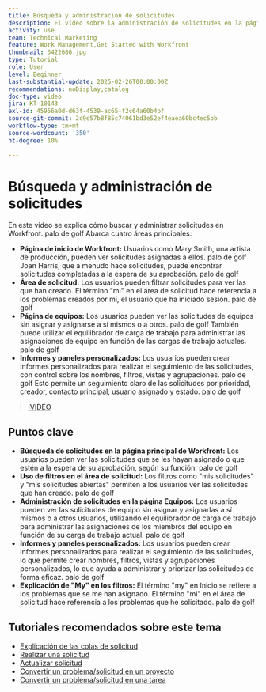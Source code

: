 ```yaml
---
title: Búsqueda y administración de solicitudes
description: El vídeo sobre la administración de solicitudes en la página principal de Workfront muestra cómo utilizar filtros, administrar asignaciones de equipo, crear informes y paneles personalizados, y aclarar el significado de "mi" en diferentes contextos para una administración eficaz de solicitudes.
activity: use
team: Technical Marketing
feature: Work Management,Get Started with Workfront
thumbnail: 3422686.jpg
type: Tutorial
role: User
level: Beginner
last-substantial-update: 2025-02-26T00:00:00Z
recommendations: noDisplay,catalog
doc-type: video
jira: KT-10143
exl-id: 45956a0d-d63f-4539-ac65-f2c64a60b4bf
source-git-commit: 2c9e57b8f85c74061bd3e52ef4eaea60bc4ec5bb
workflow-type: tm+mt
source-wordcount: '350'
ht-degree: 10%

---
```


# Búsqueda y administración de solicitudes

En este vídeo se explica cómo buscar y administrar solicitudes en Workfront. palo de golf Abarca cuatro áreas principales:

* **Página de inicio de Workfront:** Usuarios como Mary Smith, una artista de producción, pueden ver solicitudes asignadas a ellos. palo de golf Joan Harris, que a menudo hace solicitudes, puede encontrar solicitudes completadas a la espera de su aprobación. palo de golf
* **Área de solicitud:** Los usuarios pueden filtrar solicitudes para ver las que han creado.&#x200B; El término &quot;mi&quot; en el área de solicitud hace referencia a los problemas creados por mí, el usuario que ha iniciado sesión. palo de golf
* **Página de equipos:** Los usuarios pueden ver las solicitudes de equipos sin asignar y asignarse a sí mismos o a otros. palo de golf También puede utilizar el equilibrador de carga de trabajo para administrar las asignaciones de equipo en función de las cargas de trabajo actuales. palo de golf
* **Informes y paneles personalizados:** Los usuarios pueden crear informes personalizados para realizar el seguimiento de las solicitudes, con control sobre los nombres, filtros, vistas y agrupaciones. palo de golf Esto permite un seguimiento claro de las solicitudes por prioridad, creador, contacto principal, usuario asignado y estado. palo de golf


>[!VIDEO](https://video.tv.adobe.com/v/3422686/?quality=12&learn=on&enablevpops)

## Puntos clave

* **Búsqueda de solicitudes en la página principal de Workfront:** Los usuarios pueden ver las solicitudes que se les hayan asignado o que estén a la espera de su aprobación, según su función. palo de golf
* **Uso de filtros en el área de solicitud:** Los filtros como &quot;mis solicitudes&quot; y &quot;mis solicitudes abiertas&quot; permiten a los usuarios ver las solicitudes que han creado. palo de golf
* **Administración de solicitudes en la página Equipos:** Los usuarios pueden ver las solicitudes de equipo sin asignar y asignarlas a sí mismos o a otros usuarios, utilizando el equilibrador de carga de trabajo para administrar las asignaciones de los miembros del equipo en función de su carga de trabajo actual. palo de golf
* **Informes y paneles personalizados:** Los usuarios pueden crear informes personalizados para realizar el seguimiento de las solicitudes, lo que permite crear nombres, filtros, vistas y agrupaciones personalizados, lo que ayuda a administrar y priorizar las solicitudes de forma eficaz. palo de golf
* **Explicación de &quot;My&quot; en los filtros:** El término &quot;my&quot; en Inicio se refiere a los problemas que se me han asignado. El término &quot;mi&quot; en el área de solicitud hace referencia a los problemas que he solicitado. palo de golf


## Tutoriales recomendados sobre este tema

* [Explicación de las colas de solicitud](/help/manage-work/request-queues/understand-request-queues.md)
* [Realizar una solicitud](/help/manage-work/issues-requests/make-a-request.md)
* [Actualizar solicitud](/help/manage-work/issues-requests/update-a-request.md)
* [Convertir un problema/solicitud en un proyecto](/help/manage-work/issues-requests/create-a-project-from-a-request.md)
* [Convertir un problema/solicitud en una tarea](/help/manage-work/issues-requests/convert-issues-to-other-work-items.md)

